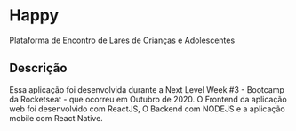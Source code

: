 # Happy
Plataforma de Encontro de Lares de Crianças e Adolescentes

## Descrição
Essa aplicação foi desenvolvida durante a Next Level Week #3 - Bootcamp da Rocketseat - que ocorreu em Outubro de 2020.
O Frontend da aplicação web foi desenvolvido com ReactJS, O Backend com NODEJS e a aplicação mobile com React Native.